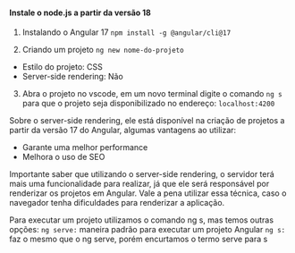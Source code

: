 #### Instale o node.js a partir da versão 18

1. Instalando o Angular 17
    `npm install -g @angular/cli@17`

2. Criando um projeto
    `ng new nome-do-projeto`
* Estilo do projeto: CSS
* Server-side rendering: Não

3. Abra o projeto no vscode, em um novo terminal digite o comando `ng s` para que o projeto seja disponibilizado no endereço: `localhost:4200`

Sobre o server-side rendering, ele está disponível na criação de projetos a partir da versão 17 do Angular, algumas vantagens ao utilizar:
*	Garante uma melhor performance
*	Melhora o uso de SEO

Importante saber que utilizando o server-side rendering, o servidor terá mais uma funcionalidade para realizar, já que ele será responsável por renderizar os projetos em Angular. Vale a pena utilizar essa técnica, caso o navegador tenha dificuldades para renderizar a aplicação.

Para executar um projeto utilizamos o comando ng s, mas temos outras opções:
`ng serve:` maneira padrão para executar um projeto Angular
`ng s:` faz o mesmo que o ng serve, porém encurtamos o termo serve para s